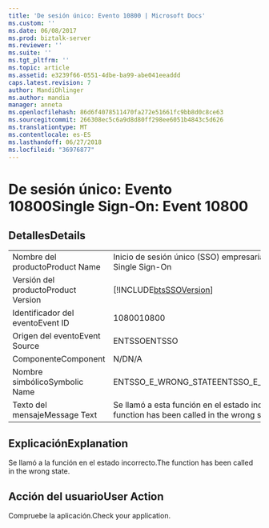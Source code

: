 ```yaml
---
title: 'De sesión único: Evento 10800 | Microsoft Docs'
ms.custom: ''
ms.date: 06/08/2017
ms.prod: biztalk-server
ms.reviewer: ''
ms.suite: ''
ms.tgt_pltfrm: ''
ms.topic: article
ms.assetid: e3239f66-0551-4dbe-ba99-abe041eeaddd
caps.latest.revision: 7
author: MandiOhlinger
ms.author: mandia
manager: anneta
ms.openlocfilehash: 86d6f4078511470fa272e51661fc9bb8d0c8ce63
ms.sourcegitcommit: 266308ec5c6a9d8d80ff298ee6051b4843c5d626
ms.translationtype: MT
ms.contentlocale: es-ES
ms.lasthandoff: 06/27/2018
ms.locfileid: "36976877"
---
```

# <a name="single-sign-on-event-10800"></a><span data-ttu-id="3d95e-102">De sesión único: Evento 10800</span><span class="sxs-lookup"><span data-stu-id="3d95e-102">Single Sign-On: Event 10800</span></span>
## <a name="details"></a><span data-ttu-id="3d95e-103">Detalles</span><span class="sxs-lookup"><span data-stu-id="3d95e-103">Details</span></span>  
  
|                 |                                                            |
|-----------------|------------------------------------------------------------|
|  <span data-ttu-id="3d95e-104">Nombre del producto</span><span class="sxs-lookup"><span data-stu-id="3d95e-104">Product Name</span></span>   |                 <span data-ttu-id="3d95e-105">Inicio de sesión único (SSO) empresarial</span><span class="sxs-lookup"><span data-stu-id="3d95e-105">Enterprise Single Sign-On</span></span>                  |
| <span data-ttu-id="3d95e-106">Versión del producto</span><span class="sxs-lookup"><span data-stu-id="3d95e-106">Product Version</span></span> | [!INCLUDE[btsSSOVersion](../includes/btsssoversion-md.md)] |
|    <span data-ttu-id="3d95e-107">Identificador del evento</span><span class="sxs-lookup"><span data-stu-id="3d95e-107">Event ID</span></span>     |                           <span data-ttu-id="3d95e-108">10800</span><span class="sxs-lookup"><span data-stu-id="3d95e-108">10800</span></span>                            |
|  <span data-ttu-id="3d95e-109">Origen del evento</span><span class="sxs-lookup"><span data-stu-id="3d95e-109">Event Source</span></span>   |                           <span data-ttu-id="3d95e-110">ENTSSO</span><span class="sxs-lookup"><span data-stu-id="3d95e-110">ENTSSO</span></span>                           |
|    <span data-ttu-id="3d95e-111">Componente</span><span class="sxs-lookup"><span data-stu-id="3d95e-111">Component</span></span>    |                            <span data-ttu-id="3d95e-112">N/D</span><span class="sxs-lookup"><span data-stu-id="3d95e-112">N/A</span></span>                             |
|  <span data-ttu-id="3d95e-113">Nombre simbólico</span><span class="sxs-lookup"><span data-stu-id="3d95e-113">Symbolic Name</span></span>  |                    <span data-ttu-id="3d95e-114">ENTSSO_E_WRONG_STATE</span><span class="sxs-lookup"><span data-stu-id="3d95e-114">ENTSSO_E_WRONG_STATE</span></span>                    |
|  <span data-ttu-id="3d95e-115">Texto del mensaje</span><span class="sxs-lookup"><span data-stu-id="3d95e-115">Message Text</span></span>   |     <span data-ttu-id="3d95e-116">Se llamó a esta función en el estado incorrecto.</span><span class="sxs-lookup"><span data-stu-id="3d95e-116">This function has been called in the wrong state.</span></span>      |
  
## <a name="explanation"></a><span data-ttu-id="3d95e-117">Explicación</span><span class="sxs-lookup"><span data-stu-id="3d95e-117">Explanation</span></span>  
 <span data-ttu-id="3d95e-118">Se llamó a la función en el estado incorrecto.</span><span class="sxs-lookup"><span data-stu-id="3d95e-118">The function has been called in the wrong state.</span></span>  
  
## <a name="user-action"></a><span data-ttu-id="3d95e-119">Acción del usuario</span><span class="sxs-lookup"><span data-stu-id="3d95e-119">User Action</span></span>  
 <span data-ttu-id="3d95e-120">Compruebe la aplicación.</span><span class="sxs-lookup"><span data-stu-id="3d95e-120">Check your application.</span></span>